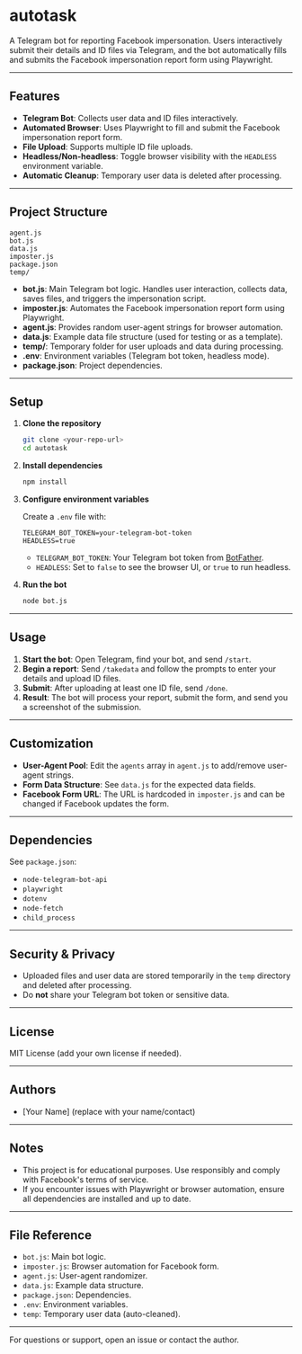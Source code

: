 # autotask

A Telegram bot for reporting Facebook impersonation. Users interactively submit their details and ID files via Telegram, and the bot automatically fills and submits the Facebook impersonation report form using Playwright.

---

## Features

- **Telegram Bot**: Collects user data and ID files interactively.
- **Automated Browser**: Uses Playwright to fill and submit the Facebook impersonation report form.
- **File Upload**: Supports multiple ID file uploads.
- **Headless/Non-headless**: Toggle browser visibility with the `HEADLESS` environment variable.
- **Automatic Cleanup**: Temporary user data is deleted after processing.

---

## Project Structure

```
agent.js
bot.js
data.js
imposter.js
package.json
temp/
```

- **bot.js**: Main Telegram bot logic. Handles user interaction, collects data, saves files, and triggers the impersonation script.
- **imposter.js**: Automates the Facebook impersonation report form using Playwright.
- **agent.js**: Provides random user-agent strings for browser automation.
- **data.js**: Example data file structure (used for testing or as a template).
- **temp/**: Temporary folder for user uploads and data during processing.
- **.env**: Environment variables (Telegram bot token, headless mode).
- **package.json**: Project dependencies.

---

## Setup

1. **Clone the repository**

   ```sh
   git clone <your-repo-url>
   cd autotask
   ```

2. **Install dependencies**

   ```sh
   npm install
   ```

3. **Configure environment variables**

   Create a `.env` file with:

   ```
   TELEGRAM_BOT_TOKEN=your-telegram-bot-token
   HEADLESS=true
   ```

   - `TELEGRAM_BOT_TOKEN`: Your Telegram bot token from [BotFather](https://core.telegram.org/bots#botfather).
   - `HEADLESS`: Set to `false` to see the browser UI, or `true` to run headless.

4. **Run the bot**

   ```sh
   node bot.js
   ```

---

## Usage

1. **Start the bot**: Open Telegram, find your bot, and send `/start`.
2. **Begin a report**: Send `/takedata` and follow the prompts to enter your details and upload ID files.
3. **Submit**: After uploading at least one ID file, send `/done`.
4. **Result**: The bot will process your report, submit the form, and send you a screenshot of the submission.

---

## Customization

- **User-Agent Pool**: Edit the `agents` array in `agent.js` to add/remove user-agent strings.
- **Form Data Structure**: See `data.js` for the expected data fields.
- **Facebook Form URL**: The URL is hardcoded in `imposter.js` and can be changed if Facebook updates the form.

---

## Dependencies

See `package.json`:

- `node-telegram-bot-api`
- `playwright`
- `dotenv`
- `node-fetch`
- `child_process`

---

## Security & Privacy

- Uploaded files and user data are stored temporarily in the `temp` directory and deleted after processing.
- Do **not** share your Telegram bot token or sensitive data.

---

## License

MIT License (add your own license if needed).

---

## Authors

- [Your Name] (replace with your name/contact)

---

## Notes

- This project is for educational purposes. Use responsibly and comply with Facebook's terms of service.
- If you encounter issues with Playwright or browser automation, ensure all dependencies are installed and up to date.

---

## File Reference

- `bot.js`: Main bot logic.
- `imposter.js`: Browser automation for Facebook form.
- `agent.js`: User-agent randomizer.
- `data.js`: Example data structure.
- `package.json`: Dependencies.
- `.env`: Environment variables.
- `temp`: Temporary user data (auto-cleaned).

---

For questions or support, open an issue or contact the author.
